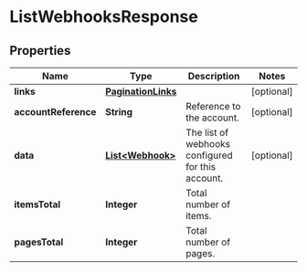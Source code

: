 

# ListWebhooksResponse


## Properties

Name | Type | Description | Notes
------------ | ------------- | ------------- | -------------
**links** | [**PaginationLinks**](PaginationLinks.md) |  |  [optional]
**accountReference** | **String** | Reference to the account. |  [optional]
**data** | [**List&lt;Webhook&gt;**](Webhook.md) | The list of webhooks configured for this account. |  [optional]
**itemsTotal** | **Integer** | Total number of items. | 
**pagesTotal** | **Integer** | Total number of pages. | 



